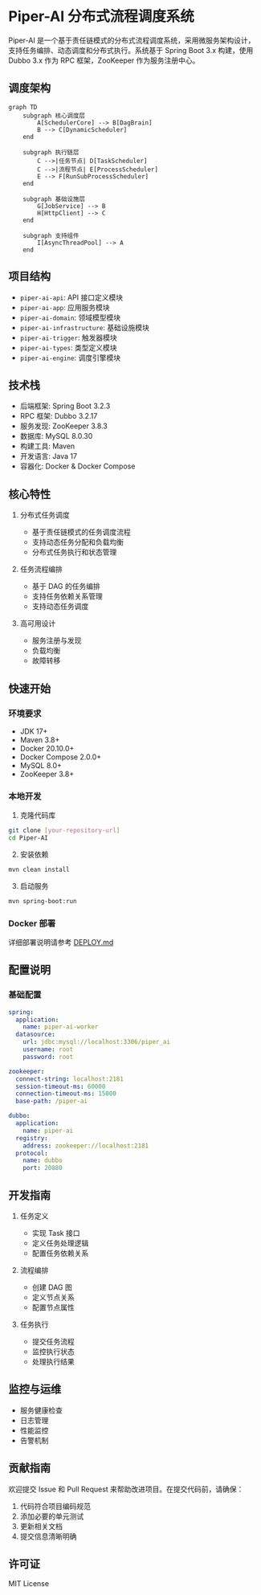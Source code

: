 # Piper-AI 分布式流程调度系统

Piper-AI 是一个基于责任链模式的分布式流程调度系统，采用微服务架构设计，支持任务编排、动态调度和分布式执行。系统基于 Spring Boot 3.x 构建，使用 Dubbo 3.x 作为 RPC 框架，ZooKeeper 作为服务注册中心。

## 调度架构

```mermaid
graph TD
    subgraph 核心调度层
        A[SchedulerCore] --> B[DagBrain]
        B --> C[DynamicScheduler]
    end

    subgraph 执行链层
        C -->|任务节点| D[TaskScheduler]
        C -->|流程节点| E[ProcessScheduler]
        E --> F[RunSubProcessScheduler]
    end

    subgraph 基础设施层
        G[JobService] --> B
        H[HttpClient] --> C
    end

    subgraph 支持组件
        I[AsyncThreadPool] --> A
    end

```

## 项目结构

- `piper-ai-api`: API 接口定义模块
- `piper-ai-app`: 应用服务模块
- `piper-ai-domain`: 领域模型模块
- `piper-ai-infrastructure`: 基础设施模块
- `piper-ai-trigger`: 触发器模块
- `piper-ai-types`: 类型定义模块
- `piper-ai-engine`: 调度引擎模块

## 技术栈

- 后端框架: Spring Boot 3.2.3
- RPC 框架: Dubbo 3.2.17
- 服务发现: ZooKeeper 3.8.3
- 数据库: MySQL 8.0.30
- 构建工具: Maven
- 开发语言: Java 17
- 容器化: Docker & Docker Compose

## 核心特性

1. 分布式任务调度

   - 基于责任链模式的任务调度流程
   - 支持动态任务分配和负载均衡
   - 分布式任务执行和状态管理
2. 任务流程编排

   - 基于 DAG 的任务编排
   - 支持任务依赖关系管理
   - 支持动态任务调度
3. 高可用设计

   - 服务注册与发现
   - 负载均衡
   - 故障转移

## 快速开始

### 环境要求

- JDK 17+
- Maven 3.8+
- Docker 20.10.0+
- Docker Compose 2.0.0+
- MySQL 8.0+
- ZooKeeper 3.8+

### 本地开发

1. 克隆代码库

```bash
git clone [your-repository-url]
cd Piper-AI
```

2. 安装依赖

```bash
mvn clean install
```

3. 启动服务

```bash
mvn spring-boot:run
```

### Docker 部署

详细部署说明请参考 [DEPLOY.md](DEPLOY.md)

## 配置说明

### 基础配置

```yaml
spring:
  application:
    name: piper-ai-worker
  datasource:
    url: jdbc:mysql://localhost:3306/piper_ai
    username: root
    password: root

zookeeper:
  connect-string: localhost:2181
  session-timeout-ms: 60000
  connection-timeout-ms: 15000
  base-path: /piper-ai

dubbo:
  application:
    name: piper-ai
  registry:
    address: zookeeper://localhost:2181
  protocol:
    name: dubbo
    port: 20880
```

## 开发指南

1. 任务定义

   - 实现 Task 接口
   - 定义任务处理逻辑
   - 配置任务依赖关系
2. 流程编排

   - 创建 DAG 图
   - 定义节点关系
   - 配置节点属性
3. 任务执行

   - 提交任务流程
   - 监控执行状态
   - 处理执行结果

## 监控与运维

- 服务健康检查
- 日志管理
- 性能监控
- 告警机制

## 贡献指南

欢迎提交 Issue 和 Pull Request 来帮助改进项目。在提交代码前，请确保：

1. 代码符合项目编码规范
2. 添加必要的单元测试
3. 更新相关文档
4. 提交信息清晰明确

## 许可证

MIT License
